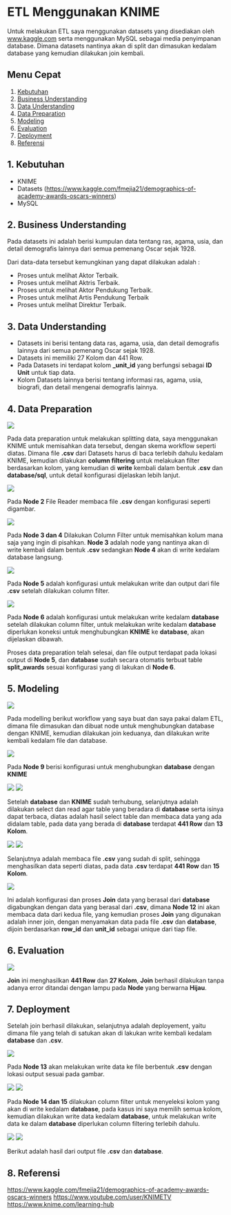 # ETL Menggunakan KNIME
Untuk melakukan ETL saya menggunakan datasets yang disediakan oleh www.kaggle.com serta menggunakan MySQL sebagai media penyimpanan database. Dimana datasets nantinya akan di split dan dimasukan kedalam database yang kemudian dilakukan join kembali.

## Menu Cepat
1. [Kebutuhan](#1-kebutuhan)
2. [Business Understanding](#2-business-understanding)
3. [Data Understanding](#3-data-understanding)
4. [Data Preparation](#4-data-preparation)
5. [Modeling](#5-modeling)
6. [Evaluation](#6-evaluation)
7. [Deployment](#7-deployment)
8. [Referensi](#8-referensi)


## 1. Kebutuhan
- KNIME
- Datasets (https://www.kaggle.com/fmejia21/demographics-of-academy-awards-oscars-winners)
- MySQL


## 2. Business Understanding
Pada datasets ini adalah berisi kumpulan data tentang ras, agama, usia, dan detail demografis lainnya dari semua pemenang Oscar sejak 1928.

Dari data-data tersebut kemungkinan yang dapat dilakukan adalah :
- Proses untuk melihat Aktor Terbaik.
- Proses untuk melihat Aktris Terbaik.
- Proses untuk melihat Aktor Pendukung Terbaik.
- Proses untuk melihat Artis Pendukung Terbaik
- Proses untuk melihat Direktur Terbaik.
	
	
## 3. Data Understanding
- Datasets ini berisi tentang data ras, agama, usia, dan detail demografis lainnya dari semua pemenang Oscar sejak 1928.
- Datasets ini memiliki 27 Kolom dan 441 Row.
- Pada Datasets ini terdapat kolom **_unit_id** yang berfungsi sebagai **ID Unit** untuk tiap data.
- Kolom Datasets lainnya berisi tentang informasi ras, agama, usia, biografi, dan detail mengenai demografis lainnya.

	
## 4. Data Preparation
![](/tugas_1_etl-menggunakan-knime/screenshoot/Split_Diagram_1.PNG)

Pada data preparation untuk melakukan splitting data, saya menggunakan KNIME untuk memisahkan data tersebut, dengan skema workflow seperti diatas. Dimana file **.csv** dari Datasets harus di baca terlebih dahulu kedalam KNIME, kemudian dilakukan **column filtering** untuk melakukan filter berdasarkan kolom, yang kemudian di **write** kembali dalam bentuk **.csv** dan **database/sql**, untuk detail konfigurasi dijelaskan lebih lanjut.

![](/tugas_1_etl-menggunakan-knime/screenshoot/Split_FileReader_2.PNG)

Pada **Node 2** File Reader membaca file **.csv** dengan konfigurasi seperti digambar.

![](/tugas_1_etl-menggunakan-knime/screenshoot/Split_FilterColumn_3.PNG)

Pada **Node 3 dan 4** Dilakukan Column Filter untuk memisahkan kolum mana saja yang ingin di pisahkan. **Node 3** adalah node yang nantinya akan di write kembali dalam bentuk **.csv** sedangkan **Node 4** akan di write kedalam database langsung.

![](/tugas_1_etl-menggunakan-knime/screenshoot/Split_CSVWriter_4.PNG)

Pada **Node 5** adalah konfigurasi untuk melakukan write dan output dari file **.csv** setelah dilakukan column filter.

![](/tugas_1_etl-menggunakan-knime/screenshoot/Split_SQLWriter_5.PNG)

Pada **Node 6** adalah konfigurasi untuk melakukan write kedalam **database** setelah dilakukan column filter, untuk melakukan write kedalam **database** diperlukan koneksi untuk menghubungkan **KNIME** ke **database**, akan dijelaskan dibawah.

Proses data preparation telah selesai, dan file output terdapat pada lokasi output di **Node 5**, dan **database** sudah secara otomatis terbuat table **split_awards** sesuai konfigurasi yang di lakukan di **Node 6**.


## 5. Modeling
![](/tugas_1_etl-menggunakan-knime/screenshoot/Workflow_Diagram_1.PNG)

Pada modelling berikut workflow yang saya buat dan saya pakai dalam ETL, dimana file dimasukan dan dibuat node untuk menghubungkan database dengan KNIME, kemudian dilakukan join keduanya, dan dilakukan write kembali kedalam file dan database.

![](/tugas_1_etl-menggunakan-knime/screenshoot/Workflow_MySQLConn_2.PNG)

Pada **Node 9** berisi konfigurasi untuk menghubungkan **database** dengan **KNIME** 

![](/tugas_1_etl-menggunakan-knime/screenshoot/Workflow_MySQLTableSelect_3.PNG)
![](/tugas_1_etl-menggunakan-knime/screenshoot/Workflow_MySQLTableReader_4.PNG)

Setelah **database** dan **KNIME** sudah terhubung, selanjutnya adalah dilakukan select dan read agar table yang beradara di **database** serta isinya dapat terbaca, diatas adalah hasil select table dan membaca data yang ada didalam table, pada data yang berada di **database** terdapat **441 Row** dan **13 Kolom**.

![](/tugas_1_etl-menggunakan-knime/screenshoot/Workflow_CSVReader_5.PNG)
![](/tugas_1_etl-menggunakan-knime/screenshoot/Workflow_CSVResult_11.PNG)

Selanjutnya adalah membaca file **.csv** yang sudah di split, sehingga menghasilkan data seperti diatas, pada data **.csv** terdapat **441 Row** dan **15 Kolom**.

![](/tugas_1_etl-menggunakan-knime/screenshoot/Workflow_Joiner_6.PNG)

Ini adalah konfigurasi dan proses **Join** data yang berasal dari **database** digabungkan dengan data yang berasal dari **.csv**, dimana **Node 12** ini akan membaca data dari kedua file, yang kemudian proses **Join** yang digunakan adalah inner join, dengan menyamakan data pada file **.csv** dan **database**, dijoin berdasarkan **row_id** dan **unit_id** sebagai unique dari tiap file.


## 6. Evaluation
![](/tugas_1_etl-menggunakan-knime/screenshoot/Workflow_JoinResult_10.PNG)

**Join** ini menghasilkan **441 Row** dan **27 Kolom**, **Join** berhasil dilakukan tanpa adanya error ditandai dengan lampu pada **Node** yang berwarna **Hijau**.
 
 
## 7. Deployment
Setelah join berhasil dilakukan, selanjutnya adalah deployement, yaitu dimana file yang telah di satukan akan di lakukan write kembali kedalam **database** dan **.csv**.


![](/tugas_1_etl-menggunakan-knime/screenshoot/Workflow_CSVWriter_7.PNG)

Pada **Node 13** akan melakukan write data ke file berbentuk **.csv** dengan lokasi output sesuai pada gambar.

![](/tugas_1_etl-menggunakan-knime/screenshoot/Workflow_ColumnFilter_8.PNG)
![](/tugas_1_etl-menggunakan-knime/screenshoot/Workflow_DBWriter_9.PNG)

Pada **Node 14 dan 15** dilakukan column filter untuk menyeleksi kolom yang akan di write kedalam **database**, pada kasus ini saya memilih semua kolom, kemudian dilakukan write data kedalam **database**, untuk melakukan write data ke dalam **database** diperlukan column filtering terlebih dahulu.

![](/tugas_1_etl-menggunakan-knime/screenshoot/Result_1.PNG)
![](/tugas_1_etl-menggunakan-knime/screenshoot/Result_2.PNG)

Berikut adalah hasil dari output file **.csv** dan **database**.


## 8. Referensi
https://www.kaggle.com/fmejia21/demographics-of-academy-awards-oscars-winners
https://www.youtube.com/user/KNIMETV
https://www.knime.com/learning-hub